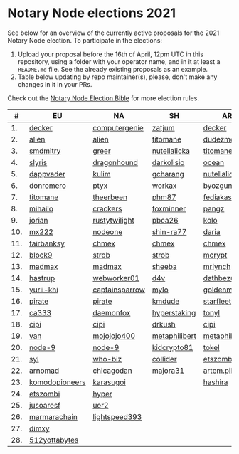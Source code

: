 # Notary Node elections 2021

See below for an overview of the currently active proposals for the 2021 Notary Node election.
To participate in the elections:

1. Upload your proposal before the 16th of April, 12pm UTC in this repository, using a folder with your operator name, and in it at least a `README.md` file. See the already existing proposals as an example.
2. Table below updating by repo maintainer(s), please, don't make any changes in it in your PRs.

Check out the [Notary Node Election Bible](https://github.com/KomodoPlatform/dPoW/blob/dev/doc/bible.md) for more election rules.


|  #  | EU                                 | NA                                       | SH                                     | AR                                     |
| --- | ---------------------------------- | ---------------------------------------- | -------------------------------------- | -------------------------------------- |
|  1. | [decker](decker/README.md)         | [computergenie](computergenie/README.md) | [zatjum](zatjum/README.md)             | [decker](decker/README.md)             |
|  2. | [alien](alien/README.md)           | [alien](alien/README.md)                 | [titomane](titomane/README.md)         | [dudezmobi](dudezmobi/README.md)       |
|  3. | [smdmitry](smdmitry/README.md)     | [greer](greer/README.md)                 | [nutellalicka](nutellalicka/README.md) | [titomane](titomane/README.md)         |
|  4. | [slyris](slyris/README.md)         | [dragonhound](dragonhound/README.md)     | [darkolisio](darkolisio/README.md)     | [ocean](ocean/README.md)               |
|  5. | [dappvader](dappvader/README.md)   | [kulim](kulim/README.md)                 | [gcharang](gcharang/README.md)         | [nutellalicka](nutellalicka/README.md) |
|  6. | [donromero](donromero/README.md)   | [ptyx](ptyx/README.md)                   | [workax](workax/README.md)             | [byozgunn](byozgunn/README.md)         |
|  7. | [titomane](titomane/README.md)     | [theerbeen](theerbeen/README.md)         | [phm87](phm87/README.md)               | [fediakash](fediakash/README.md)       |
|  8. | [mihailo](mihailo/README.md)       | [crackers](crackers/README.md)           | [foxminner](foxminner/README.md)       | [pangz](pangz/README.md)               |
|  9. | [jorian](jorian/README.md)         | [rustytwilight](rustytwilight/README.md) | [pbca26](pbca26/README.md)             | [kolo](kolo/README.md)                 |
| 10. | [mx222](mx222/README.md)           | [nodeone](nodeone/README.md)             | [shin-ra77](shin-ra77/README.md)       | [daria](daria/README.md)               |
| 11. | [fairbanksy](fairbanksy/README.md) | [chmex](chmex/README.md)                 | [chmex](chmex/README.md)               | [chmex](chmex/README.md)               |
| 12. | [block9](block9/README.md)         | [strob](strob/README.md)                 | [strob](strob/README.md)               | [mcrypt](mcrypt/README.md)             |
| 13. | [madmax](madmax/README.md)         | [madmax](madmax/README.md)               | [sheeba](sheeba/README.md)             | [mrlynch](mrlynch/README.md)           |
| 14. | [hastrup](hastrup/README.md)       | [webworker01](webworker01/README.md)     | [d4v](d4v/README.md)                   | [dathbezumniy](dathbezumniy/README.md) |
| 15. | [yurii-khi](yurii-khi/README.md)   | [captainsparrow](captainsparrow/README.md)| [mylo](mylo/README.md)                | [goldenman](goldenman/README.md)       |
| 16. | [pirate](pirate/README.md)         | [pirate](pirate/README.md)               | [kmdude](kmdude/README.md)             | [starfleet](starfleet/README.md)       |
| 17. | [ca333](ca333/README.md)           | [daemonfox](daemonfox/README.md)         | [hyperstaking](hyperstaking/README.md) | [tonyl](tonyl/README.md)               |
| 18. | [cipi](cipi/README.md)             | [cipi](cipi/README.md)                   | [drkush](drkush/README.md)             | [cipi](cipi/README.md)                 |
| 19. | [van](van/README.md)               | [mojojojo400](mojojojo400/README.md)     | [metaphilibert](metaphilibert/README.md)| [metaphilibert](metaphilibert/README.md)|
| 20. | [node-9](node-9/README.md)         | [node-9](node-9/README.md)               | [kidcrypto81](kidcrypto81/README.md)   | [tokel](tokel/README.md)               |
| 21. | [syl](syl/README.md)               | [who-biz](who-biz/README.md)             | [collider](collider/README.md)         | [etszombi](etszombi/README.md)         |
| 22. | [arnomad](arnomad/README.md)       | [chicagodan](chicagodan/README.md)       | [majora31](majora31/README.md)         | [artem.pikulin](artem.pikulin/README.md)|
| 23. | [komodopioneers](komodopioneers/README.md)| [karasugoi](karasugoi/README.md)  |                                        | [hashira](hashira/README.md)           |
| 24. | [etszombi](etszombi/README.md)     | [hyper](hyper/README.md)                 |                                        |                                        |
| 25. | [jusoaresf](jusoaresf/README.md)   | [uer2](uer2/README.md)                   |                                        |                                        |
| 26. | [marmarachain](marmarachain/README.md)| [lightspeed393](lightspeed393/README.md)|                                      |                                        |
| 27. | [dimxy](dimxy/README.md)           |                                          |                                        |                                        |
| 28. | [512yottabytes](512yottabytes/README.md) |                                    |                                        |                                        |

